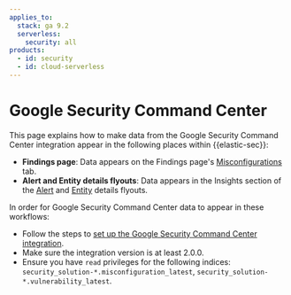 ```yaml
---
applies_to:
  stack: ga 9.2
  serverless:
    security: all
products:
  - id: security
  - id: cloud-serverless
---
```


# Google Security Command Center

This page explains how to make data from the Google Security Command Center integration appear in the following places within {{elastic-sec}}:

- **Findings page**: Data appears on the Findings page's [Misconfigurations](/solutions/security/cloud/findings-page.md) tab.
- **Alert and Entity details flyouts**: Data appears in the Insights section of the [Alert](/solutions/security/detect-and-alert/view-detection-alert-details.md#insights-section) and [Entity](/solutions/security/advanced-entity-analytics/view-entity-details.md#insights) details flyouts.


In order for Google Security Command Center data to appear in these workflows:

* Follow the steps to [set up the Google Security Command Center integration](https://www.elastic.co/docs/reference/integrations/google_scc).
* Make sure the integration version is at least 2.0.0.
* Ensure you have `read` privileges for the following indices: `security_solution-*.misconfiguration_latest`, `security_solution-*.vulnerability_latest`.